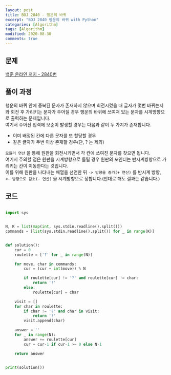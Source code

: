 ```yaml
---
layout: post
title: BOJ 2840 - 행운의 바퀴
excerpt: "BOJ 2840 행운의 바퀴 with Python"
categories: [Algorithm]
tags: [Algorithm]
modified: 2020-08-30
comments: true
---
```


## 문제
[백준 온라인 저지 - 2840번](https://www.acmicpc.net/problem/2840)


## 풀이 과정
행운의 바퀴 안에 중복된 문자가 존재하지 않으며 회전시켰을 때 글자가 몇번 바뀌는지와 회전 후 가리키는 문자가 주어질 경우 행운의 바퀴에 쓰여져 있는 문자를 시계방향으로 출력하는 문제입니다. <br>
여기서 주어진 입력에 모순이 발생할 경우는 다음과 같이 두 가지가 존재합니다. <br>

* 이미 배정된 칸에 다른 문자를 또 할당할 경우
* 같은 글자가 두번 이상 존재할 경우(단, ? 는 제외)

`모듈러 연산` 을 통해 원판을 회전시키면서 각 칸에 쓰여진 문자를 찾으면 됩니다. <br>
여기서 주의할 점은 원판을 시계방향으로 돌릴 경우 원판의 포인터는 반시계뱡향으로 가리키는 칸이 이동한다는 것입니다. <br>
이를 위해 원판을 나타내는 배열을 선언한 뒤 `-> 방향을 증가(+ 연산)` 를 반시계 방향, `<- 방향으로 감소(- 연산)` 을 시계방향으로 정합니다.(반대로 해도 결과는 같습니다.) <br>


## 코드

~~~ python

import sys


N, K = list(map(int, sys.stdin.readline().split()))
commands = [list(sys.stdin.readline().split()) for _ in range(K)]


def solution():
    cur = 0
    roulette = ['?' for _ in range(N)]

    for move, char in commands:
        cur = (cur + int(move)) % N

        if roulette[cur] != '?' and roulette[cur] != char:
            return '!'
        else:
            roulette[cur] = char

    visit = []
    for char in roulette:
        if char != '?' and char in visit:
            return '!'
        visit.append(char)

    answer = ''
    for _ in range(N):
        answer += roulette[cur]
        cur = cur-1 if cur-1 >= 0 else N-1

    return answer


print(solution())

~~~